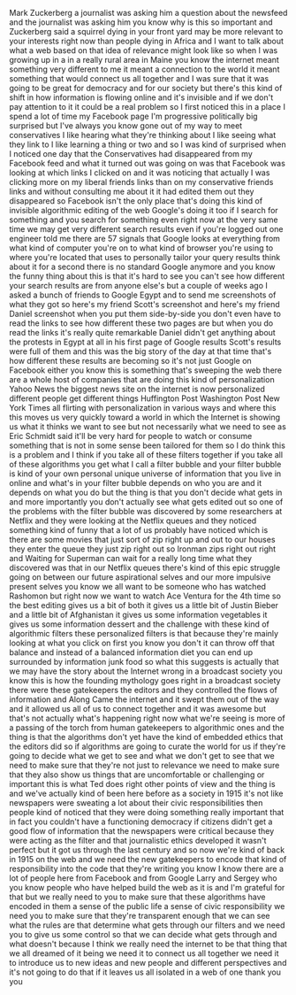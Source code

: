 
Mark Zuckerberg a journalist was asking
him a question about the newsfeed and
the journalist was asking him you know
why is this so important and Zuckerberg
said a squirrel dying in your front yard
may be more relevant to your interests
right now than people dying in Africa
and I want to talk about what a web
based on that idea of relevance might
look like so when I was growing up in a
in a really rural area in Maine you know
the internet meant something very
different to me it meant a connection to
the world it meant something that would
connect us all together and I was sure
that it was going to be great for
democracy and for our society but
there&#39;s this kind of shift in how
information is flowing online and it&#39;s
invisible and if we don&#39;t pay attention
to it it could be a real problem so I
first noticed this in a place I spend a
lot of time my Facebook page
I&#39;m progressive politically big
surprised but I&#39;ve always you know gone
out of my way to meet conservatives I
like hearing what they&#39;re thinking about
I like seeing what they link to I like
learning a thing or two and so I was
kind of surprised when I noticed one day
that the Conservatives had disappeared
from my Facebook feed and what it turned
out was going on was that Facebook was
looking at which links I clicked on and
it was noticing that actually I was
clicking more on my liberal friends
links than on my conservative friends
links and without consulting me about it
it had edited them out they disappeared
so Facebook isn&#39;t the only place that&#39;s
doing this kind of invisible algorithmic
editing of the web Google&#39;s doing it too
if I search for something and you search
for something even right now at the very
same time we may get very different
search results even if you&#39;re logged out
one engineer told me there are 57
signals that Google looks at everything
from what kind of computer you&#39;re on to
what kind of browser you&#39;re using
to where you&#39;re located that uses to
personally tailor your query results
think about it for a second there is no
standard Google anymore and you know the
funny thing about this is that it&#39;s hard
to see you can&#39;t see how different your
search results are from anyone else&#39;s
but a couple of weeks ago I asked a
bunch of friends to Google Egypt and to
send me screenshots of what they got so
here&#39;s my friend Scott&#39;s screenshot and
here&#39;s my friend Daniel screenshot when
you put them side-by-side you don&#39;t even
have to read the links to see how
different these two pages are but when
you do read the links it&#39;s really quite
remarkable Daniel didn&#39;t get anything
about the protests in Egypt at all in
his first page of Google results
Scott&#39;s results were full of them and
this was the big story of the day at
that time
that&#39;s how different these results are
becoming so it&#39;s not just Google on
Facebook either you know this is
something that&#39;s sweeping the web there
are a whole host of companies that are
doing this kind of personalization Yahoo
News the biggest news site on the
internet is now personalized different
people get different things Huffington
Post Washington Post New York Times all
flirting with personalization in various
ways and where this this moves us very
quickly toward a world in which the
Internet is showing us what it thinks we
want to see but not necessarily what we
need to see as Eric Schmidt said it&#39;ll
be very hard for people to watch or
consume something that is not in some
sense been tailored for them so I do
think this is a problem and I think if
you take all of these filters together
if you take all of these algorithms you
get what I call a filter bubble and your
filter bubble is kind of your own
personal unique universe of information
that you live in online and what&#39;s in
your filter bubble depends on who you
are and it depends on what you do but
the thing is that you don&#39;t decide what
gets in and more importantly you don&#39;t
actually see what gets edited
out so one of the problems with the
filter bubble was discovered by some
researchers at Netflix and they were
looking at the Netflix queues and they
noticed something kind of funny that a
lot of us probably have noticed which is
there are some movies that just sort of
zip right up and out to our houses they
enter the queue they just zip right out
so Ironman zips right out right and
Waiting for Superman can wait for a
really long time what they discovered
was that in our Netflix queues there&#39;s
kind of this epic struggle going on
between our future aspirational selves
and our more impulsive present selves
you know we all want to be someone who
has watched Rashomon but right now we
want to watch Ace Ventura for the 4th
time so the best editing gives us a bit
of both it gives us a little bit of
Justin Bieber and a little bit of
Afghanistan it gives us some information
vegetables it gives us some information
dessert and the challenge with these
kind of algorithmic filters these
personalized filters is that because
they&#39;re mainly looking at what you click
on first you know you don&#39;t it can throw
off that balance and instead of a
balanced information diet you can end up
surrounded by information junk food so
what this suggests is actually that we
may have the story about the Internet
wrong in a broadcast society you know
this is how the founding mythology goes
right in a broadcast society there were
these gatekeepers the editors and they
controlled the flows of information and
Along Came the internet and it swept
them out of the way and it allowed us
all of us to connect together and it was
awesome but that&#39;s not actually what&#39;s
happening right now what we&#39;re seeing is
more of a passing of the torch from
human gatekeepers to algorithmic ones
and the thing is that the algorithms
don&#39;t yet have the kind of embedded
ethics that the editors did so if
algorithms are going to curate the world
for us if they&#39;re going to decide what
we get to see and what we don&#39;t get to
see that we need to make sure that
they&#39;re not just
to relevance we need to make sure that
they also show us things that are
uncomfortable or challenging or
important this is what Ted does right
other points of view and the thing is
and we&#39;ve actually kind of been here
before as a society in 1915 it&#39;s not
like newspapers were sweating a lot
about their civic responsibilities then
people kind of noticed that they were
doing something really important that in
fact you couldn&#39;t have a functioning
democracy if citizens didn&#39;t get a good
flow of information that the newspapers
were critical because they were acting
as the filter and that journalistic
ethics developed it wasn&#39;t perfect but
it got us through the last century and
so now we&#39;re kind of back in 1915 on the
web and we need the new gatekeepers to
encode that kind of responsibility into
the code that they&#39;re writing you know I
know there are a lot of people here from
Facebook and from Google Larry and
Sergey who you know people who have
helped build the web as it is and I&#39;m
grateful for that but we really need to
you to make sure that these algorithms
have encoded in them a sense of the
public life a sense of civic
responsibility we need you to make sure
that they&#39;re transparent enough that we
can see what the rules are that
determine what gets through our filters
and we need you to give us some control
so that we can decide what gets through
and what doesn&#39;t because I think we
really need the internet to be that
thing that we all dreamed of it being we
need it to connect us all together we
need it to introduce us to new ideas and
new people and different perspectives
and it&#39;s not going to do that if it
leaves us all isolated in a web of one
thank you
you
